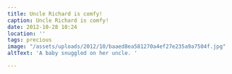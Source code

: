```yaml
---
title: Uncle Richard is comfy!
caption: Uncle Richard is comfy!
date: 2012-10-28 10:24
location: ''
tags: precious
image: "/assets/uploads/2012/10/baaed8ea581270a4ef27e235a9a7504f.jpg"
altText: 'A baby snuggled on her uncle. '

---
```


